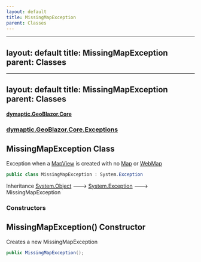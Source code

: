 ```yaml
---
layout: default
title: MissingMapException
parent: Classes
---
```

---
layout: default
title: MissingMapException
parent: Classes
---
---
layout: default
title: MissingMapException
parent: Classes
---
#### [dymaptic.GeoBlazor.Core](index.html 'index')
### [dymaptic.GeoBlazor.Core.Exceptions](index.html#dymaptic.GeoBlazor.Core.Exceptions 'dymaptic.GeoBlazor.Core.Exceptions')

## MissingMapException Class

Exception when a [MapView](dymaptic.GeoBlazor.Core.Components.Views.MapView.html 'dymaptic.GeoBlazor.Core.Components.Views.MapView') is created with no [Map](dymaptic.GeoBlazor.Core.Components.Map.html 'dymaptic.GeoBlazor.Core.Components.Map') or [WebMap](dymaptic.GeoBlazor.Core.Components.WebMap.html 'dymaptic.GeoBlazor.Core.Components.WebMap')

```csharp
public class MissingMapException : System.Exception
```

Inheritance [System.Object](https://docs.microsoft.com/en-us/dotnet/api/System.Object 'System.Object') &#129106; [System.Exception](https://docs.microsoft.com/en-us/dotnet/api/System.Exception 'System.Exception') &#129106; MissingMapException
### Constructors

<a name='dymaptic.GeoBlazor.Core.Exceptions.MissingMapException.MissingMapException()'></a>

## MissingMapException() Constructor

Creates a new MissingMapException

```csharp
public MissingMapException();
```


